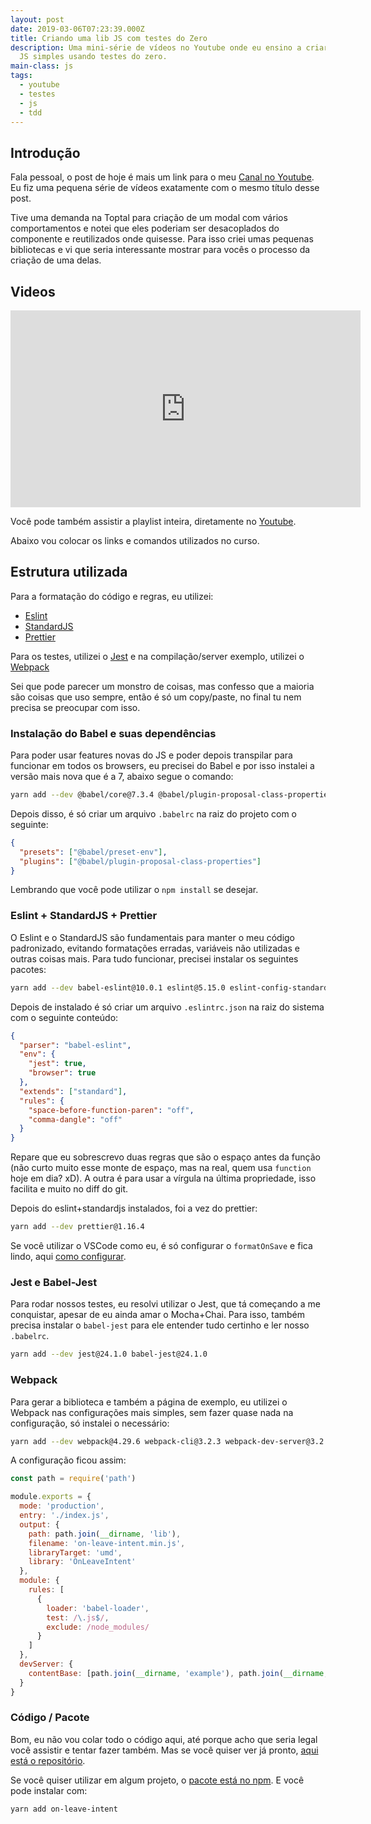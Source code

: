 ```yaml
---
layout: post
date: 2019-03-06T07:23:39.000Z
title: Criando uma lib JS com testes do Zero
description: Uma mini-série de vídeos no Youtube onde eu ensino a criar uma lib
  JS simples usando testes do zero.
main-class: js
tags:
  - youtube
  - testes
  - js
  - tdd
---
```


## Introdução

Fala pessoal, o post de hoje é mais um link para o meu [Canal no Youtube](https://www.youtube.com/WillianJustenCursos?sub_confirmation=1). Eu fiz uma pequena série de vídeos exatamente com o mesmo título desse post.

Tive uma demanda na Toptal para criação de um modal com vários comportamentos e notei que eles poderiam ser desacoplados do componente e reutilizados onde quisesse. Para isso criei umas pequenas bibliotecas e vi que seria interessante mostrar para vocês o processo da criação de uma delas.

## Videos

<iframe width="560" height="315" src="https://www.youtube.com/embed/nrNvUDPKcBk" frameborder="0" allow="accelerometer; autoplay; encrypted-media; gyroscope; picture-in-picture" allowfullscreen></iframe>

Você pode também assistir a playlist inteira, diretamente no [Youtube](https://www.youtube.com/watch?v=nrNvUDPKcBk&list=PLlAbYrWSYTiPR9DhcL9-22W-E-p8LmDOJ).

Abaixo vou colocar os links e comandos utilizados no curso.

## Estrutura utilizada

Para a formatação do código e regras, eu utilizei:

- [Eslint](https://eslint.org/)
- [StandardJS](https://standardjs.com/)
- [Prettier](https://prettier.io/)

Para os testes, utilizei o [Jest](https://jestjs.io/) e na compilação/server exemplo, utilizei o [Webpack](https://webpack.js.org/)

Sei que pode parecer um monstro de coisas, mas confesso que a maioria são coisas que uso sempre, então é só um copy/paste, no final tu nem precisa se preocupar com isso.

### Instalação do Babel e suas dependências

Para poder usar features novas do JS e poder depois transpilar para funcionar em todos os browsers, eu precisei do Babel e por isso instalei a versão mais nova que é a 7, abaixo segue o comando:

```bash
yarn add --dev @babel/core@7.3.4 @babel/plugin-proposal-class-properties@7.3.4 @babel/preset-env@7.3.4 babel-loader@8.0.5
```

Depois disso, é só criar um arquivo `.babelrc` na raiz do projeto com o seguinte:

```json
{
  "presets": ["@babel/preset-env"],
  "plugins": ["@babel/plugin-proposal-class-properties"]
}
```

Lembrando que você pode utilizar o `npm install` se desejar.

### Eslint + StandardJS + Prettier

O Eslint e o StandardJS são fundamentais para manter o meu código padronizado, evitando formatações erradas, variáveis não utilizadas e outras coisas mais. Para tudo funcionar, precisei instalar os seguintes pacotes:

```bash
yarn add --dev babel-eslint@10.0.1 eslint@5.15.0 eslint-config-standard@12.0.0 eslint-plugin-import@2.16.0 eslint-plugin-node@8.0.1 eslint-plugin-promise@4.0.1 eslint-plugin-standard@4.0.0
```

Depois de instalado é só criar um arquivo `.eslintrc.json` na raiz do sistema com o seguinte conteúdo:

```json
{
  "parser": "babel-eslint",
  "env": {
    "jest": true,
    "browser": true
  },
  "extends": ["standard"],
  "rules": {
    "space-before-function-paren": "off",
    "comma-dangle": "off"
  }
}
```

Repare que eu sobrescrevo duas regras que são o espaço antes da função (não curto muito esse monte de espaço, mas na real, quem usa `function` hoje em dia? xD). A outra é para usar a vírgula na última propriedade, isso facilita e muito no diff do git.

Depois do eslint+standardjs instalados, foi a vez do prettier:

```bash
yarn add --dev prettier@1.16.4
```

Se você utilizar o VSCode como eu, é só configurar o `formatOnSave` e fica lindo, aqui [como configurar](https://marketplace.visualstudio.com/items?itemName=esbenp.prettier-vscode).

### Jest e Babel-Jest

Para rodar nossos testes, eu resolvi utilizar o Jest, que tá começando a me conquistar, apesar de eu ainda amar o Mocha+Chai. Para isso, também precisa instalar o `babel-jest` para ele entender tudo certinho e ler nosso `.babelrc`.

```bash
yarn add --dev jest@24.1.0 babel-jest@24.1.0
```

### Webpack

Para gerar a biblioteca e também a página de exemplo, eu utilizei o Webpack nas configurações mais simples, sem fazer quase nada na configuração, só instalei o necessário:

```bash
yarn add --dev webpack@4.29.6 webpack-cli@3.2.3 webpack-dev-server@3.2.1
```

A configuração ficou assim:

```js
const path = require('path')

module.exports = {
  mode: 'production',
  entry: './index.js',
  output: {
    path: path.join(__dirname, 'lib'),
    filename: 'on-leave-intent.min.js',
    libraryTarget: 'umd',
    library: 'OnLeaveIntent'
  },
  module: {
    rules: [
      {
        loader: 'babel-loader',
        test: /\.js$/,
        exclude: /node_modules/
      }
    ]
  },
  devServer: {
    contentBase: [path.join(__dirname, 'example'), path.join(__dirname, 'lib')]
  }
}
```

### Código / Pacote

Bom, eu não vou colar todo o código aqui, até porque acho que seria legal você assistir e tentar fazer também. Mas se você quiser ver já pronto, [aqui está o repositório](https://github.com/willianjusten/on-leave-intent).

Se você quiser utilizar em algum projeto, o [pacote está no npm](https://www.npmjs.com/package/on-leave-intent). E você pode instalar com:

```bash
yarn add on-leave-intent
```

